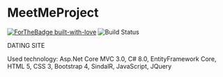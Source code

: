 # MeetMeProject 
[![ForTheBadge built-with-love](http://ForTheBadge.com/images/badges/built-with-love.svg)](https://GitHub.com/Naereen/)
![Build Status](https://circleci.com/gh/<Valentin9003>/<MeetMeProject>.svg?style=shield&circle-token=:circle-token)

DATING SITE

Used technology: Asp.Net Core MVC 3.0, C# 8.0, EntityFramework Core, HTML 5, CSS 3, Bootstrap 4, SindalR, JavaScript, JQuery

